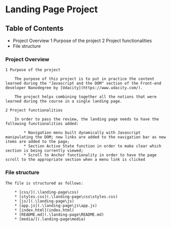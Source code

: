 # Landing Page Project

## Table of Contents

* Project Overview
    1 Purpose of the project
    2 Project functionalities
* File structure

### Project Overview

    1 Purpose of the project

        The purpose of this project is to put in practice the content learned during the "Javascript and the DOM" section of the Front-end developer Nanodegree by [Udacity](https://www.udacity.com/).

        The project helps combining together all the notions that were learned during the course in a single landing page.

    2 Project functionalities

        In order to pass the review, the landing page needs to have the following functionalities added:

            * Navigation menu built dynamically with Javascript manipulating the DOM; new links are added to the navigation bar as new items are added to the page;
            * Section Active State function in order to make clear which section is being currently viewed;
            * Scroll to Anchor functionality in order to have the page scroll to the appropriate section when a menu link is clicked

### File structure

    The file is structured as follows:

        * [css/](.\landing-page\css)
        * [styles.css](.\landing-page\css\styles.css)
        * [js/](.\landing-page\js)
        * [app.js](.\landing-page\js\app.js)
        * [index.html](index.html)
        * [README.md](.\landing-page\README.md)
        * [media/](.landing-page\media)






